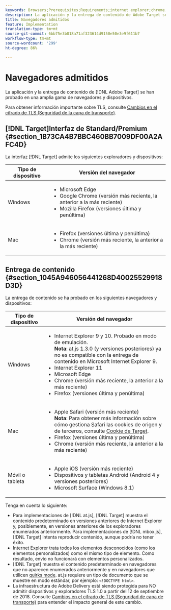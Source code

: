 ```yaml
---
keywords: Browsers;Prerequisites;Requirements;internet explorer;chrome;firefox;safari;android;surface
description: La aplicación y la entrega de contenido de Adobe Target se han probado en un amplio abanico de navegadores y dispositivos.
title: Navegadores admitidos
feature: Implementation
translation-type: tm+mt
source-git-commit: 6bb75e3b818a71af323614d9150e50e3e9f611b7
workflow-type: tm+mt
source-wordcount: '299'
ht-degree: 86%

---
```



# Navegadores admitidos

La aplicación y la entrega de contenido de [!DNL Adobe Target] se han probado en una amplia gama de navegadores y dispositivos.

Para obtener información importante sobre TLS, consulte [Cambios en el cifrado de TLS (Seguridad de la capa de transporte)](/help/c-implementing-target/c-considerations-before-you-implement-target/tls-transport-layer-security-encryption.md#concept_CC1001E9D3AE4BABAF90B8311B0A6451).

## [!DNL Target]Interfaz de Standard/Premium {#section_1B73CA4B7BBC460BB7009DF00A2AFC4D}

La interfaz [!DNL Target] admite los siguientes exploradores y dispositivos:

| Tipo de dispositivo | Versión del navegador |
|--- |--- |
| Windows | <ul><li>Microsoft Edge</li><li>Google Chrome (versión más reciente, la anterior a la más reciente)</li><li>Mozilla Firefox (versiones última y penúltima)</li></ul> |
| Mac | <ul><li>Firefox (versiones última y penúltima)</li><li>Chrome (versión más reciente, la anterior a la más reciente)</li></ul> |

## Entrega de contenido {#section_1045A946056441268D40025529918D3D}

La entrega de contenido se ha probado en los siguientes navegadores y dispositivos:

| Tipo de dispositivo | Versión del navegador |
|--- |--- |
| Windows | <ul><li>Internet Explorer 9 y 10. Probado en modo de emulación.<br>**Nota**: at.js 1.3.0 (y versiones posteriores) ya no es compatible con la entrega de contenido en Microsoft Internet Explorer 9.</li><li>Internet Explorer 11</li><li>Microsoft Edge</li><li>Chrome (versión más reciente, la anterior a la más reciente)</li><li>Firefox (versiones última y penúltima)</li></ul> |
| Mac | <ul><li>Apple Safari (versión más reciente)<br>**Nota**: Para obtener más información sobre cómo gestiona Safari las cookies de origen y de terceros, consulte [Cookie de Target](/help/c-implementing-target/c-implementing-target-for-client-side-web/t-mbox-download/cookie-behavior.md).</li><li>Firefox (versiones última y penúltima)</li><li>Chrome (versión más reciente, la anterior a la más reciente)</li></ul> |
| Móvil o tableta | <ul><li>Apple iOS (versión más reciente)</li><li>Dispositivos y tabletas Android (Android 4 y versiones posteriores)</li><li>Microsoft Surface (Windows 8.1)</li></ul> |

Tenga en cuenta lo siguiente:

* Para implementaciones de [!DNL at.js], [!DNL Target] muestra el contenido predeterminado en versiones anteriores de Internet Explorer y, posiblemente, en versiones anteriores de los exploradores enumerados anteriormente. Para implementaciones de [!DNL mbox.js], [!DNL Target] intenta reproducir contenido, aunque podría no tener éxito.
* Internet Explorer trata todos los elementos desconocidos (como los elementos personalizados) como el mismo tipo de elemento. Como resultado, envío no funcionará con elementos personalizados.
* [!DNL Target] muestra el contenido predeterminado en navegadores que no aparecen enumerados anteriormente y en navegadores que utilicen [quirks mode](https://en.wikipedia.org/wiki/Quirks_mode). at.js requiere un tipo de documento que se muestre en modo estándar, por ejemplo: `<!DOCTYPE html>`.
* La infraestructura de Adobe Delivery está siendo protegida para NO admitir dispositivos y exploradores TLS 1.0 a partir del 12 de septiembre de 2018. Consulte [Cambios en el cifrado de TLS (Seguridad de capa de transporte)](/help/c-implementing-target/c-considerations-before-you-implement-target/tls-transport-layer-security-encryption.md#concept_CC1001E9D3AE4BABAF90B8311B0A6451) para entender el impacto general de este cambio.
